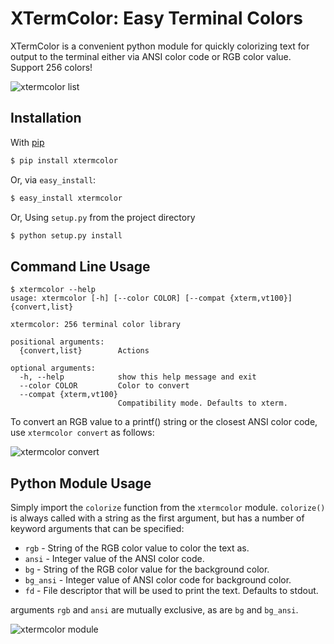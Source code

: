 XTermColor: Easy Terminal Colors
================================

XTermColor is a convenient python module for quickly colorizing text for output to the terminal either via ANSI color code or RGB color value.  Support 256 colors!

![xtermcolor list](https://github.com/broadinstitute/xtermcolor/raw/master/img/list.png)

Installation
------------

With [pip](http://www.pip-installer.org/en/latest/)

```bash
$ pip install xtermcolor
```

Or, via `easy_install`:

```bash
$ easy_install xtermcolor
```

Or, Using `setup.py` from the project directory

```bash
$ python setup.py install
```

Command Line Usage
------------------

    $ xtermcolor --help
    usage: xtermcolor [-h] [--color COLOR] [--compat {xterm,vt100}] {convert,list}

    xtermcolor: 256 terminal color library

    positional arguments:
      {convert,list}        Actions

    optional arguments:
      -h, --help            show this help message and exit
      --color COLOR         Color to convert
      --compat {xterm,vt100}
                            Compatibility mode. Defaults to xterm.

To convert an RGB value to a printf() string or the closest ANSI color code, use `xtermcolor convert` as follows:

![xtermcolor convert](https://github.com/broadinstitute/xtermcolor/raw/master/img/convert.png)

Python Module Usage
-------------------

Simply import the `colorize` function from the `xtermcolor` module.  `colorize()` is always called with a string as the first argument, but has a number of keyword arguments that can be specified:

* `rgb` - String of the RGB color value to color the text as.
* `ansi` - Integer value of the ANSI color code.
* `bg` - String of the RGB color value for the background color.
* `bg_ansi` - Integer value of ANSI color code for background color.
* `fd` - File descriptor that will be used to print the text.  Defaults to stdout.

arguments `rgb` and `ansi` are mutually exclusive, as are `bg` and `bg_ansi`.

![xtermcolor module](https://github.com/broadinstitute/xtermcolor/raw/master/img/module.png)
